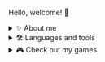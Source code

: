 Hello, welcome! 👋

<details><summary>✨ About me</summary>
My name is Johnny, I am a software engineer focused on learning C# and GDScript, but I'm open to learning new technologies!
  
I am enthusiastic about problem solving and working in teams to achieve my goals.
  
I like to create and build things and learn more about whatever I'm working with!
  
Outside of programming and software development, I like to meet up with friends, play and write music and write short stories. 
</details>

<details><summary>🛠 Languages and tools</summary>
  C, C#, Python, GDScript, HTML
</details>

<details><summary>🎮 Check out my games</summary>
  <details><summary>Untitled Room Game</summary>
    An ambitious 3d title where a character lives their entire life in their room, checking their computer to read emails, browse the net and discover rumours surrounding their city and space online. Worked on in collaboration with artists and writers and hosted on Github, but in a private repo at the moment. When the game is released, I will link to it here!
  </details>
  
  <details><summary>2D Jump Guy</summary>
    First small video game created with GDScript and C#, it has features seen im popular platforming video games such as coyote time and buffering on the players jump leading to a tight control system. The project is extremely simple and can be completed within 5 minutes and was mainly made to get used to the Godot game engine with an easy project. 
    
    You can play and download the game <a href=https://nerveship.itch.io/2d-jump-guy>here</a>
</details>


